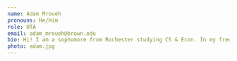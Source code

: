 ```yaml
---
name: Adam Mroueh
pronouns: He/Him
role: UTA 
email: adam_mroueh@brown.edu
bio: Hi! I am a sophomore from Rochester studying CS & Econ. In my free time I enjoy cooking, listening to music, and finding new places to eat and drink coffee around Providence. I love meeting new people so if you want recs or to chat about anything feel free to reach out!
photo: adam.jpg
---
```

